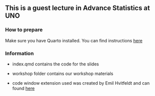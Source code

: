 ## This is a guest lecture in Advance Statistics at UNO 

### How to prepare

Make sure you have Quarto installed. You can find instructions [here](https://quarto.org/docs/get-started) 

### Information

* index.qmd contains the code for the slides  

* workshop folder contains our workshop materials

* code window extension used was created by Emil Hvitfeldt and can found [here](https://github.com/EmilHvitfeldt/quarto-revealjs-codewindow)

